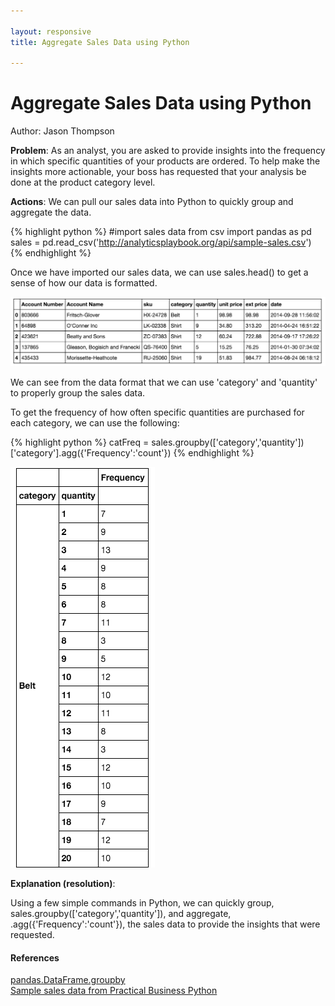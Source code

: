 ```yaml
---

layout: responsive
title: Aggregate Sales Data using Python

---
```


# Aggregate Sales Data using Python
Author: Jason Thompson


__Problem__: As an analyst, you are asked to provide insights into the frequency in which specific quantities of your products are ordered. To help make the insights more actionable, your boss has requested that your analysis be done at the product category level.


__Actions__: We can pull our sales data into Python to quickly group and aggregate the data.

{% highlight python %}
#import sales data from csv
import pandas as pd
sales = pd.read_csv('http://analyticsplaybook.org/api/sample-sales.csv')
{% endhighlight %}

Once we have imported our sales data, we can use sales.head() to get a sense of how our data is formatted.

![Sample Sales Data](/images/pygroup_sample_sales.png)

We can see from the data format that we can use 'category' and 'quantity' to properly group the sales data. 

To get the frequency of how often specific quantities are purchased for each category, we can use the following:

{% highlight python %}
catFreq = sales.groupby(['category','quantity'])['category'].agg({'Frequency':'count'})
{% endhighlight %}

![Sample Sales Data](/images/pygroup_sample_results.png)



__Explanation (resolution)__:

Using a few simple commands in Python, we can quickly group, sales.groupby(['category','quantity']), and aggregate, .agg({'Frequency':'count'}), the sales data to provide the insights that were requested. 



#### References
[pandas.DataFrame.groupby](http://pandas.pydata.org/pandas-docs/stable/generated/pandas.DataFrame.groupby.html) <br>
[Sample sales data from Practical Business Python](http://pbpython.com/extras/sample-sales.csv)
